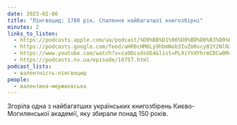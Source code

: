 ```yaml
---
date: 2023-02-06
title: "Лінгвоцид: 1780 рік. Спалення найбагатшої книгозбірні"
minutes: 2
links_to_listen:
  - https://podcasts.apple.com/ua/podcast/%D0%BB%D1%96%D0%BD%D0%B3%D0%B2%D0%BE%D1%86%D0%B8%D0%B4-1780-%D1%80%D1%96%D0%BA-%D1%81%D0%BF%D0%B0%D0%BB%D0%B5%D0%BD%D0%BD%D1%8F-%D0%BD%D0%B0%D0%B9%D0%B1%D0%B0%D0%B3%D0%B0%D1%82%D1%88%D0%BE%D1%97-%D0%BA%D0%BD%D0%B8%D0%B3%D0%BE%D0%B7%D0%B1%D1%96%D1%80%D0%BD%D1%96/id1581632743?i=1000598237010
  - https://podcasts.google.com/feed/aHR0cHM6Ly9hbmNob3IuZm0vcy81Y2NlN2UzOC9wb2RjYXN0L3Jzcw/episode/MjgzOGQ0MTAtMGE0Ni00ZTQ0LWE4MWUtZTBkMDQ2Y2Q5NWU4?sa=X&ved=0CAUQkfYCahcKEwjovcTn7ZD-AhUAAAAAHQAAAAAQAQ
  - https://www.youtube.com/watch?v=za9DcsdsUE4&list=PL9iYVdYhrmCDCw0McsTih8NNb-pgF3FFY&index=6
  - https://podcasts.nv.ua/episode/18757.html
podcast_lists:
  - валентність-лінгвоцид
people:
  - валентина-мержиєвська
---
```


Згоріла одна з найбагатших українських книгозбірень Києво-Могилянської
академії, яку збирали понад 150 років.
